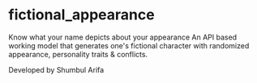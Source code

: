 # fictional_appearance
Know what your name depicts about your appearance
An API based working model that generates one's fictional character with randomized appearance, personality traits & conflicts.

Developed by
Shumbul Arifa
